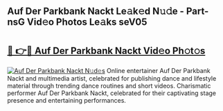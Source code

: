 ## Auf Der Parkbank Nackt Le𝚊k𝚎d N𝚞𝚍e - Part-nsG Vid𝚎o Photos Le𝚊ks seV05

# <h2><a href="http://fb6zo4.evod.top/?m=Auf+Der+Parkbank+Nackt">🔗 👉🔴 Auf Der Parkbank Nackt Vid𝚎o Ph𝚘t𝚘s</a></h2>

[![Auf Der Parkbank Nackt N𝚞d𝚎s](https://i.imgur.com/8V9OHl7.gif)](http://fb6zo4.evod.top/?m=Auf+Der+Parkbank+Nackt)
Online entertainer Auf Der Parkbank Nackt and multimedia artist, celebrated for publishing dance and lifestyle material through trending dance routines and short videos. Charismatic performer Auf Der Parkbank Nackt, celebrated for their captivating stage presence and entertaining performances. 
